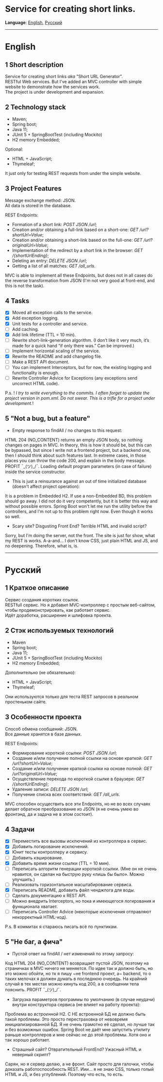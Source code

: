 # Service for creating short links.

**Language**: 
[English](#English),
[Русский](#Русский)
____
# English

## 1 Short description
Service for creating short links _aka_ "Short URL Generator".  
RESTful Web services. But I've added an MVC controller with simple website to demonstrate how the services work.  
The project is under development and expansion.

## 2 Technology stack 
- Maven;
- Spring boot;
- Java 11;
- JUnit 5 + SpringBootTest (including Mockito)
- H2 memory Embedded;

Optional:

- HTML + JavaScript;
- Thymeleaf;

It just only for testing REST requests from under the simple website.

## 3 Project Features
Message exchange method: JSON.  
All data is stored in the database.

REST Endpoints:
- Formation of a short link: _POST JSON /url_;
- Creation and/or obtaining a full-link based on a short-one: _GET /url?shortUrl=Value_;
- Creation and/or obtaining a short-link based on the full-one: _GET /url?originalUrl=Value_;
- Implementation of the redirect by a short link in the browser: _GET /{shortUrlEnding}_;
- Deleting an entry: _DELETE JSON /url_;
- Getting a list of all matches: _GET /all_urls_.

MVC is able to implement all these Endpoints, but does not in all cases do the reverse transformation from JSON (I'm not very good at front-end, and this is not the task).

## 4 Tasks
- [X] Moved all exception calls to the service.
- [X] Add exception logging.
- [X] Unit tests for a controller and service. 
- [ ] Add caching.
- [X] Add link lifetime (TTL = 10 min).
- [ ] Rewrite short-link-generation algorithm. (I don’t like it very much, it’s made for a quick hand “if only there was.” Can be improved.)
- [ ] Implement horizontal scaling of the service.
- [X] Rewrite the README and add changelog file.
- [ ] Make a REST API document.
- [ ] You can implement Interceptors, but for now, the existing logging and functionality is enough.
- [ ] Rewrite Controller Advice for Exceptions (any exceptions send uncorrect HTML code).

P.s. ! _I try to write everything to the commits. I often forget to update the project version in pom.xml. Do not swear. This is a trifle for a project under development._!

## 5 "Not a bug, but a feature"
- Empty response to findAll / no changes to this request:

HTML 204 (NO_CONTENT) returns an empty JSON body, so nothing changes on pages in MVC. In theory, this is how it should be, but this can be bypassed, but since I write not a frontend project, but a backend one, then I should think about such features last. In extreme cases, in those places you can throw the code 200, and explain in the body message. PROFIT ¯\_(ツ)_/¯.
Loading default program parameters (in case of failure) inside the service constructor.

- This is just a reinsurance against an out of time initialized database (doesn't affect project operation):

It is a problem in Embedded H2. If use a non-Embedded BD, this problem should go away. I did not do it very competently, but it is better this way and without possible errors. Spring Boot won't let me run the utility before the controllers, and I'm not up to this problem right now. Even though it works so well.

- Scary site? Disgusting Front End? Terrible HTML and invalid script?

Sorry, but I'm doing the server, not the front. The site is just for show, what my REST is works. A-a-and... I don't know CSS, just plain HTML and JS, and no deepening. Therefore, what is, is.
____
# Русский

## 1 Краткое описание
Сервис создания коротких ссылок.  
RESTfull сервис. Но я добавил MVC-контроллер с простым веб-сайтом, чтобы продемонстрировать, как работает сервис.  
Идёт доработка, расширение и шлифовка проекта.

## 2 Стэк используемых технологий
- Maven
- Spring boot;
- Java 11;
- JUnit 5 + SpringBootTest (including Mockito)
- H2 memory Embedded;

Дополнительно (не обязательно):
- HTML + JavaScript;
- Thymeleaf;

Они используются только для теста REST запросов в реальном простеньком сайте.

## 3 Особенности проекта
Способ обмена сообщений: JSON.  
Все данные хранятся в базе данных.

REST Endpoints: 
-	Формирование короткой ссылки: _POST JSON /url_; 
-	Создание и/или получение полной ссылки на основе краткой: _GET /url?shortUrl=Value_;
-	Создание и/или получение краткой ссылки на основе полной: _GET /url?originalUrl=Value_;
-	Осуществление перехода по короткой ссылке в браузере: _GET /{shortUrlEnding}_;
-	Удаление записи: _DELETE JSON /url_;
-	Получение списка всех соответствий: _GET /all_urls_.

MVC способен осуществить все эти Endpoints, но не во всех случаях делает обратное преобразование из JSON (я не очень умею во фронтэнд, да и задача не в этом состоит).

## 4 Задачи
- [X] Переместить все вызовы исключений из контроллера в сервис.
- [X] Добавить логирование исключений.
- [X] Юнит тесты контроллеру и сервису.
- [ ] Добавить кэширование. 
- [X] Добавить время жизни ссылки (TTL = 10 мин).
- [ ] Переписать алгоритм генерации короткой ссылки. (Мне он не очень нравится, он сделан на быструю руку «лишь бы было». Можно улучшить.) 
- [ ] Реализовать горизонтальное масштабирование сервиса. 
- [X] Переписать README, добавить файл ченджлога для воды.
- [ ] Сделать документацию к REST API.
- [ ] Можно внедрить Interceptors, но пока и имеющегося логирования и функционала хватает. 
- [ ] Переписать Controller Advice (некоторые исключения отправляют некорректный HTML-код).

P.s. В коммитах я стараюсь писать всё по пунктикам.

## 5 "Не баг, а фича"
- Пустой ответ на findAll / нет изменений по этому запросу:

Код HTML 204 (NO_CONTENT) возвращает пустой JSON, поэтому на страничках в MVC ничего не меняется. По идее так и должно быть, но это можно обойти, но тк я пишу ~не frontend проект, а~ backend, то о таких мелочах я должен думать в последнюю очередь. На крайний случай в тех местах можно кинуть код 200, а в сообщении тела пояснить. PROFIT ¯\_(ツ)_/¯.

- Загрузка параметров программы по умолчанию (в случае неудачи) внутри конструктора сервиса (не влияет на работу проекта):

Проблема во _встроенной_ H2. С НЕ встроенной БД не должно быть такой проблемы. Это просто перестраховка от невовремя инициализированной БД. Я не очень грамотно её сделал, но лучше так и без возможных ошибок. Spring Boot не даёт мне запустить утилиту раньше контроллеров и мне сейчас не до этой проблемы. Хотя оно и так хорошо работает.

- Страшный сайт? Отвратительный FrontEnd? Ужасный HTML и неверный скрипт?

Сарян, но я сервер делаю, а не фронт. Сайт просто для галочки, чтобы доказать работоспособность REST. Иии... я не знаю CSS, только голый HTML и JS, и без углублений. Поэтому что есть, то есть.